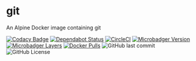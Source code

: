 # git

An Alpine Docker image containing git

[![Codacy Badge](https://api.codacy.com/project/badge/Grade/ae28f78d89554f5f8a5d48a9fb6a9fff)](https://app.codacy.com/app/gofunky/git?utm_source=github.com&utm_medium=referral&utm_content=gofunky/git&utm_campaign=Badge_Grade_Settings)
[![Dependabot Status](https://api.dependabot.com/badges/status?host=github&repo=gofunky/git)](https://dependabot.com)
[![CircleCI](https://circleci.com/gh/gofunky/git/tree/master.svg?style=shield)](https://circleci.com/gh/gofunky/git/tree/master)
[![Microbadger Version](https://images.microbadger.com/badges/version/gofunky/git.svg)](https://microbadger.com/images/gofunky/git "Docker Version")
[![Microbadger Layers](https://images.microbadger.com/badges/image/gofunky/git.svg)](https://microbadger.com/images/gofunky/git "Docker Layers")
[![Docker Pulls](https://img.shields.io/docker/pulls/gofunky/git.svg)](https://hub.docker.com/r/gofunky/git)
![GitHub last commit](https://img.shields.io/github/last-commit/gofunky/git.svg)
![GitHub License](https://img.shields.io/github/license/gofunky/git.svg)

